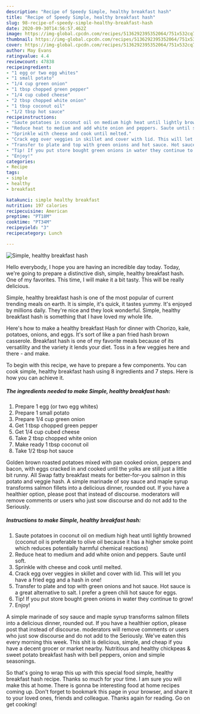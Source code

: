 ```yaml
---
description: "Recipe of Speedy Simple, healthy breakfast hash"
title: "Recipe of Speedy Simple, healthy breakfast hash"
slug: 98-recipe-of-speedy-simple-healthy-breakfast-hash
date: 2020-09-30T14:56:57.462Z
image: https://img-global.cpcdn.com/recipes/5136292395352064/751x532cq70/simple-healthy-breakfast-hash-recipe-main-photo.jpg
thumbnail: https://img-global.cpcdn.com/recipes/5136292395352064/751x532cq70/simple-healthy-breakfast-hash-recipe-main-photo.jpg
cover: https://img-global.cpcdn.com/recipes/5136292395352064/751x532cq70/simple-healthy-breakfast-hash-recipe-main-photo.jpg
author: May Evans
ratingvalue: 4.4
reviewcount: 47838
recipeingredient:
- "1 egg or two egg whites"
- "1 small potato"
- "1/4 cup green onion"
- "1 tbsp chopped green pepper"
- "1/4 cup cubed cheese"
- "2 tbsp chopped white onion"
- "1 tbsp coconut oil"
- "1/2 tbsp hot sauce"
recipeinstructions:
- "Saute potatoes in coconut oil on medium high heat until lightly browned (coconut oil is preferable to olive oil because it has a higher smoke point which reduces potentially harmful chemical reactions)"
- "Reduce heat to medium and add white onion and peppers. Saute until soft."
- "Sprinkle with cheese and cook until melted."
- "Crack egg over veggies in skillet and cover with lid. This will let you have a fried egg and a hash in one!"
- "Transfer to plate and top with green onions and hot sauce. Hot sauce is a great alternative to salt. I prefer a green chili hot sauce for eggs."
- "Tip! If you put store bought green onions in water they continue to grow!"
- "Enjoy!"
categories:
- Recipe
tags:
- simple
- healthy
- breakfast

katakunci: simple healthy breakfast 
nutrition: 197 calories
recipecuisine: American
preptime: "PT18M"
cooktime: "PT34M"
recipeyield: "3"
recipecategory: Lunch

---
```



![Simple, healthy breakfast hash](https://img-global.cpcdn.com/recipes/5136292395352064/751x532cq70/simple-healthy-breakfast-hash-recipe-main-photo.jpg)

Hello everybody, I hope you are having an incredible day today. Today, we're going to prepare a distinctive dish, simple, healthy breakfast hash. One of my favorites. This time, I will make it a bit tasty. This will be really delicious.

Simple, healthy breakfast hash is one of the most popular of current trending meals on earth. It is simple, it's quick, it tastes yummy. It's enjoyed by millions daily. They're nice and they look wonderful. Simple, healthy breakfast hash is something that I have loved my whole life.

Here&#39;s how to make a healthy breakfast Hash for dinner with Chorizo, kale, potatoes, onions, and eggs. It&#39;s sort of like a pan fried hash brown casserole. Breakfast hash is one of my favorite meals because of its versatility and the variety it lends your diet. Toss in a few veggies here and there - and make.


To begin with this recipe, we have to prepare a few components. You can cook simple, healthy breakfast hash using 8 ingredients and 7 steps. Here is how you can achieve it.

<!--inarticleads1-->

##### The ingredients needed to make Simple, healthy breakfast hash:

1. Prepare 1 egg (or two egg whites)
1. Prepare 1 small potato
1. Prepare 1/4 cup green onion
1. Get 1 tbsp chopped green pepper
1. Get 1/4 cup cubed cheese
1. Take 2 tbsp chopped white onion
1. Make ready 1 tbsp coconut oil
1. Take 1/2 tbsp hot sauce


Golden brown roasted potatoes mixed with pan cooked onion, peppers and bacon, with eggs cracked in and cooked until the yolks are still just a little bit runny. All Swap fatty breakfast meats for better-for-you salmon in this potato and veggie hash. A simple marinade of soy sauce and maple syrup transforms salmon fillets into a delicious dinner, rounded out. If you have a healthier option, please post that instead of discourse. moderators will remove comments or users who just sow discourse and do not add to the Seriously. 

<!--inarticleads2-->

##### Instructions to make Simple, healthy breakfast hash:

1. Saute potatoes in coconut oil on medium high heat until lightly browned (coconut oil is preferable to olive oil because it has a higher smoke point which reduces potentially harmful chemical reactions)
1. Reduce heat to medium and add white onion and peppers. Saute until soft.
1. Sprinkle with cheese and cook until melted.
1. Crack egg over veggies in skillet and cover with lid. This will let you have a fried egg and a hash in one!
1. Transfer to plate and top with green onions and hot sauce. Hot sauce is a great alternative to salt. I prefer a green chili hot sauce for eggs.
1. Tip! If you put store bought green onions in water they continue to grow!
1. Enjoy!


A simple marinade of soy sauce and maple syrup transforms salmon fillets into a delicious dinner, rounded out. If you have a healthier option, please post that instead of discourse. moderators will remove comments or users who just sow discourse and do not add to the Seriously. We&#39;ve eaten this every morning this week. This shit is delicious, simple, and cheap if you have a decent grocer or market nearby. Nutritious and healthy chickpeas &amp; sweet potato breakfast hash with bell peppers, onion and simple seasonings. 

So that's going to wrap this up with this special food simple, healthy breakfast hash recipe. Thanks so much for your time. I am sure you will make this at home. There is gonna be interesting food at home recipes coming up. Don't forget to bookmark this page in your browser, and share it to your loved ones, friends and colleague. Thanks again for reading. Go on get cooking!
